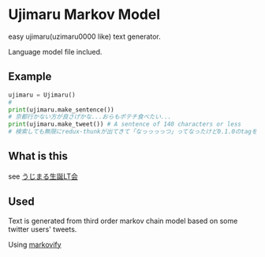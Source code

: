 # Ujimaru Markov Model

easy ujimaru(uzimaru0000 like) text generator.

Language model file inclued.

## Example

```python
ujimaru = Ujimaru()
#
print(ujimaru.make_sentence())
# 京都行かない方が良さげかな...おらもポテチ食べたい...
print(ujimaru.make_tweet()) # A sentence of 140 characters or less
# 検索しても無限にredux-thunkが出てきて「なっっっっつ」ってなったけど0.1.0のtagを打ったらちゃんとブランチ分けます
```

## What is this

see [うじまる生誕LT会](https://zli.connpass.com/event/176933/)

## Used

Text is generated from third order markov chain model based on some twitter users' tweets.

Using [markovify](https://github.com/jsvine/markovify)